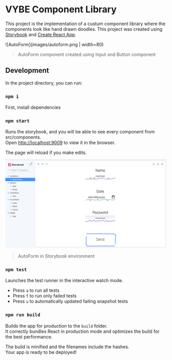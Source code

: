 # VYBE Component Library

This project is the implementation of a custum component library where the components look like hand drawn doodles.
This project was created using [Storybook](https://storybook.js.org/) and [Create React App](https://github.com/facebook/create-react-app).

![AutoForm](images/autoform.png | width=80)

> AutoForm component created using Input and Button component
> <br />

## Development

In the project directory, you can run:

### `npm i`

First, install dependencies

### `npm start`

Runs the storybook, and you will be able to see every component from src/components.<br />
Open [http://localhost:9009](http://localhost:9009) to view it in the browser.

The page will reload if you make edits.<br />

![AutoForm on storybook](images/autoform-storybook.png)

> AutoForm in Storybook environment

### `npm test`

Launches the test runner in the interactive watch mode.<br />

- Press `a` to run all tests
- Press `f` to run only failed tests
- Press `u` to automatically updated failing snapshot tests

### `npm run build`

Builds the app for production to the `build` folder.<br />
It correctly bundles React in production mode and optimizes the build for the best performance.

The build is minified and the filenames include the hashes.<br />
Your app is ready to be deployed!
